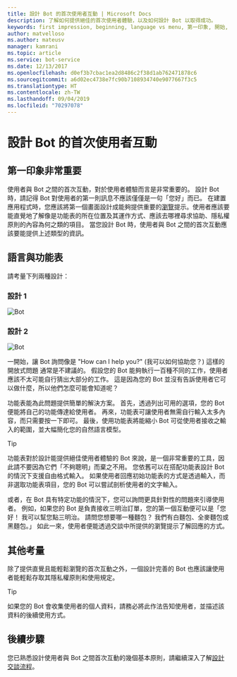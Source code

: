 ```yaml
---
title: 設計 Bot 的首次使用者互動 | Microsoft Docs
description: 了解如何提供絕佳的首次使用者體驗，以及如何設計 Bot 以取得成功。
keywords: first impression, beginning, language vs menu, 第一印象, 開始, 語言與功能表
author: matvelloso
ms.author: mateusv
manager: kamrani
ms.topic: article
ms.service: bot-service
ms.date: 12/13/2017
ms.openlocfilehash: d0ef3b7cbac1ea2d8486c2f38d1ab762471878c6
ms.sourcegitcommit: a6d02ec4738e7fc90b7108934740e9077667f3c5
ms.translationtype: HT
ms.contentlocale: zh-TW
ms.lasthandoff: 09/04/2019
ms.locfileid: "70297078"
---
```

# <a name="design-a-bots-first-user-interaction"></a>設計 Bot 的首次使用者互動

## <a name="first-impressions-matter"></a>第一印象非常重要

使用者與 Bot 之間的首次互動，對於使用者體驗而言是非常重要的。 設計 Bot 時，請記得 Bot 對使用者的第一則訊息不應該僅僅是一句「您好」而已。 在建置應用程式時，您應該將第一個畫面設計成能夠提供重要的[瀏覽](bot-service-design-navigation.md)提示。使用者應該要能直覺地了解像是功能表的所在位置及其運作方式、應該去哪裡尋求協助、隱私權原則的內容為何之類的項目。 當您設計 Bot 時，使用者與 Bot 之間的首次互動應該要能提供上述類型的資訊。 

## <a name="language-versus-menus"></a>語言與功能表 

請考量下列兩種設計：

### <a name="design-1"></a>設計 1

![Bot](~/media/bot-service-design-first-interaction/hello1.png)


### <a name="design-2"></a>設計 2

![Bot](~/media/bot-service-design-first-interaction/hello2.png)

一開始，讓 Bot 詢問像是 "How can I help you?" (我可以如何協助您？) 這樣的開放式問題 通常是不建議的。 假設您的 Bot 能夠執行一百種不同的工作，使用者應該不太可能自行猜出大部分的工作。 這是因為您的 Bot 並沒有告訴使用者它可以做什麼，所以他們怎麼可能會知道呢？

功能表能為此問題提供簡單的解決方案。 首先，透過列出可用的選項，您的 Bot 便能將自己的功能傳達給使用者。 再來，功能表可讓使用者無需自行輸入太多內容，而只需要按一下即可。 最後，使用功能表將能縮小 Bot 可從使用者接收之輸入的範圍，並大幅簡化您的自然語言模型。 

> [!TIP]
> 功能表對於設計能提供絕佳使用者體驗的 Bot 來說，是一個非常重要的工具，因此請不要因為它們「不夠聰明」而棄之不用。 您依舊可以在搭配功能表設計 Bot 的情況下支援自由格式輸入。 如果使用者回應初始功能表的方式是透過輸入，而非選取功能表項目，您的 Bot 可以嘗試剖析使用者的文字輸入。 

或者，在 Bot 具有特定功能的情況下，您可以詢問更具針對性的問題來引導使用者。 例如，如果您的 Bot 是負責接收三明治訂單，您的第一個互動便可以是「您好！ 我可以幫您點三明治。 請問您想要哪一種麵包？ 我們有白麵包、全麥麵包或黑麵包。」 如此一來，使用者便能透過交談中所提供的瀏覽提示了解回應的方式。

## <a name="other-considerations"></a>其他考量

除了提供直覺且能輕鬆瀏覽的首次互動之外，一個設計完善的 Bot 也應該讓使用者能輕鬆存取其隱私權原則和使用規定。 

> [!TIP]
> 如果您的 Bot 會收集使用者的個人資料，請務必將此作法告知使用者，並描述該資料的後續使用方式。

## <a name="next-steps"></a>後續步驟

您已熟悉設計使用者與 Bot 之間首次互動的幾個基本原則，請繼續深入了解[設計交談流程](~/bot-service-design-conversation-flow.md)。
